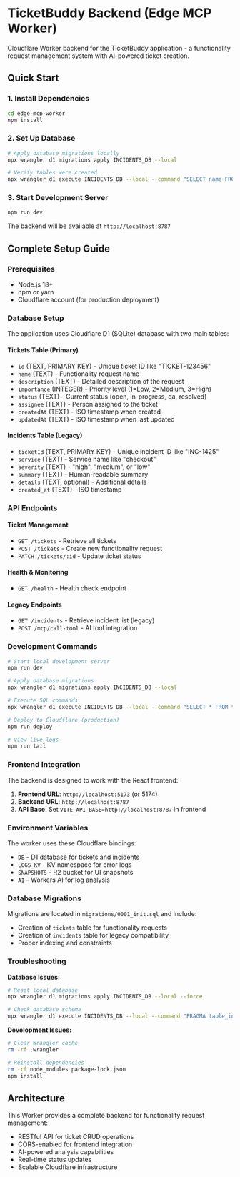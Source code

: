 # TicketBuddy Backend (Edge MCP Worker)

Cloudflare Worker backend for the TicketBuddy application - a functionality request management system with AI-powered ticket creation.

## Quick Start

### 1. Install Dependencies
```bash
cd edge-mcp-worker
npm install
```

### 2. Set Up Database
```bash
# Apply database migrations locally
npx wrangler d1 migrations apply INCIDENTS_DB --local

# Verify tables were created
npx wrangler d1 execute INCIDENTS_DB --local --command "SELECT name FROM sqlite_master WHERE type='table';"
```

### 3. Start Development Server
```bash
npm run dev
```

The backend will be available at `http://localhost:8787`

## Complete Setup Guide

### Prerequisites
- Node.js 18+ 
- npm or yarn
- Cloudflare account (for production deployment)

### Database Setup

The application uses Cloudflare D1 (SQLite) database with two main tables:

#### Tickets Table (Primary)
- `id` (TEXT, PRIMARY KEY) - Unique ticket ID like "TICKET-123456"
- `name` (TEXT) - Functionality request name
- `description` (TEXT) - Detailed description of the request
- `importance` (INTEGER) - Priority level (1=Low, 2=Medium, 3=High)
- `status` (TEXT) - Current status (open, in-progress, qa, resolved)
- `assignee` (TEXT) - Person assigned to the ticket
- `createdAt` (TEXT) - ISO timestamp when created
- `updatedAt` (TEXT) - ISO timestamp when last updated

#### Incidents Table (Legacy)
- `ticketId` (TEXT, PRIMARY KEY) - Unique incident ID like "INC-1425"
- `service` (TEXT) - Service name like "checkout"
- `severity` (TEXT) - "high", "medium", or "low"
- `summary` (TEXT) - Human-readable summary
- `details` (TEXT, optional) - Additional details
- `created_at` (TEXT) - ISO timestamp

### API Endpoints

#### Ticket Management
- `GET /tickets` - Retrieve all tickets
- `POST /tickets` - Create new functionality request
- `PATCH /tickets/:id` - Update ticket status

#### Health & Monitoring
- `GET /health` - Health check endpoint

#### Legacy Endpoints
- `GET /incidents` - Retrieve incident list (legacy)
- `POST /mcp/call-tool` - AI tool integration

### Development Commands

```bash
# Start local development server
npm run dev

# Apply database migrations
npx wrangler d1 migrations apply INCIDENTS_DB --local

# Execute SQL commands
npx wrangler d1 execute INCIDENTS_DB --local --command "SELECT * FROM tickets;"

# Deploy to Cloudflare (production)
npm run deploy

# View live logs
npm run tail
```

### Frontend Integration

The backend is designed to work with the React frontend:

1. **Frontend URL**: `http://localhost:5173` (or 5174)
2. **Backend URL**: `http://localhost:8787`
3. **API Base**: Set `VITE_API_BASE=http://localhost:8787` in frontend

### Environment Variables

The worker uses these Cloudflare bindings:
- `DB` - D1 database for tickets and incidents
- `LOGS_KV` - KV namespace for error logs
- `SNAPSHOTS` - R2 bucket for UI snapshots
- `AI` - Workers AI for log analysis

### Database Migrations

Migrations are located in `migrations/0001_init.sql` and include:
- Creation of `tickets` table for functionality requests
- Creation of `incidents` table for legacy compatibility
- Proper indexing and constraints

### Troubleshooting

**Database Issues:**
```bash
# Reset local database
npx wrangler d1 migrations apply INCIDENTS_DB --local --force

# Check database schema
npx wrangler d1 execute INCIDENTS_DB --local --command "PRAGMA table_info(tickets);"
```

**Development Issues:**
```bash
# Clear Wrangler cache
rm -rf .wrangler

# Reinstall dependencies
rm -rf node_modules package-lock.json
npm install
```

## Architecture

This Worker provides a complete backend for functionality request management:
- RESTful API for ticket CRUD operations
- CORS-enabled for frontend integration
- AI-powered analysis capabilities
- Real-time status updates
- Scalable Cloudflare infrastructure

